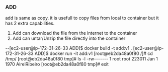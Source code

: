 ### ADD

add is same as copy. it is usefull to copy files from local to container
but it has 2 extra capabilities.

1. Add can download the file from the internet to the container
2. Add can untar/Unzip the file directly into the container

--[ec2-user@ip-172-31-26-33 ADD]$ docker build -t add:v1 .
[ec2-user@ip-172-31-26-33 ADD]$ docker run -it add:v1
[root@eb2da48a0f80 /]# cd /tmp/
[root@eb2da48a0f80 tmp]# ls -l
-rw------- 1 root root 223011 Jan 1 1970 AirelRibeiro
[root@eb2da48a0f80 tmp]# exit

